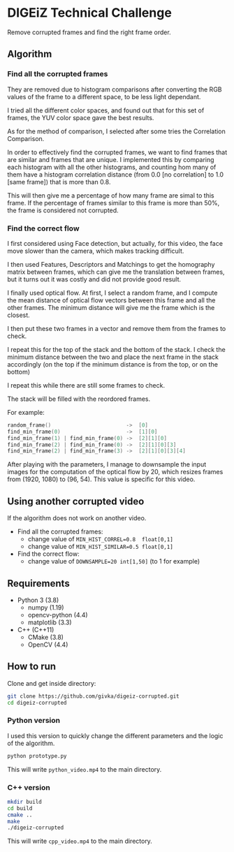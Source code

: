 # DIGEiZ Technical Challenge
Remove corrupted frames and find the right frame order.

## Algorithm

### Find all the corrupted frames

They are removed due to histogram comparisons after converting the RGB values of the frame to a different space, to be less light dependant. 

I tried all the different color spaces, and found out that for this set of frames, the YUV color space gave the best results.

As for the method of comparison, I selected after some tries the Correlation Comparison.

In order to effectively find the corrupted frames, we want to find frames that are similar and frames that are unique.
I implemented this by comparing each histogram with all the other histograms, and counting hom many of them have a histogram correlation distance (from 0.0 [no correlation] to 1.0 [same frame]) that is more than 0.8. 

This will then give me a percentage of how many frame are simal to this frame. If the percentage of frames similar to this frame is more than 50%, the frame is considered not corrupted.

### Find the correct flow
I first considered using Face detection, but actually, for this video, the face  move slower than the camera, which makes tracking difficult.

I then used Features, Descriptors and Matchings to get the homography matrix between frames, which can give me the translation between frames, but it turns out it was costly and did not provide good result.

I finally used optical flow. At first, I select a random frame, and I compute the mean distance of optical flow vectors between this frame and all the other frames. The minimum distance will give me the frame which is the closest.

I then put these two frames in a vector and remove them from the frames to check.

I repeat this for the top of the stack and the bottom of the stack.
I check the minimum distance between the two and place the next frame in the stack accordingly (on the top if the minimum distance is from the top, or on the bottom)

I repeat this while there are still some frames to check.

The stack will be filled with the reordored frames.

For example:
```cpp
random_frame()                        ->  [0]
find_min_frame(0)                     ->  [1][0]
find_min_frame(1) | find_min_frame(0) ->  [2][1][0]
find_min_frame(2) | find_min_frame(0) ->  [2][1][0][3] 
find_min_frame(2) | find_min_frame(3) ->  [2][1][0][3][4]
```
After playing with the parameters, I manage to downsample the input images for the computation of the optical flow by 20, which resizes frames from (1920, 1080) to (96, 54). This value is specific for this video.

## Using another corrupted video
If the algorithm does not work on another video.
- Find all the corrupted frames:
  - change value of `MIN_HIST_CORREL=0.8  float[0,1]`
  - change value of `MIN_HIST_SIMILAR=0.5 float[0,1]`
- Find the correct flow:
  - change value of `DOWNSAMPLE=20 int[1,50]` (to 1 for example)

## Requirements
- Python 3 (3.8)
    - numpy (1.19)
    - opencv-python (4.4)
    - matplotlib (3.3)
- C++ (C++11)
  - CMake (3.8)
  - OpenCV (4.4)


## How to run
Clone and get inside directory:
```bash
git clone https://github.com/givka/digeiz-corrupted.git
cd digeiz-corrupted
```

### Python version
I used this version to quickly change the different parameters and the logic of the algorithm.

```bash
python prototype.py
```
This will write `python_video.mp4` to the main directory.
### C++ version
```bash
mkdir build
cd build
cmake ..
make
./digeiz-corrupted
```
This will write `cpp_video.mp4` to the main directory.